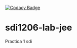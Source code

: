 [![Codacy Badge](https://api.codacy.com/project/badge/Grade/7a194b34bced44a9a33bee472e1dd843)](https://www.codacy.com?utm_source=github.com&amp;utm_medium=referral&amp;utm_content=UO247346/sdi1206-lab-jee&amp;utm_campaign=Badge_Grade)
# sdi1206-lab-jee
Practica 1 sdi

